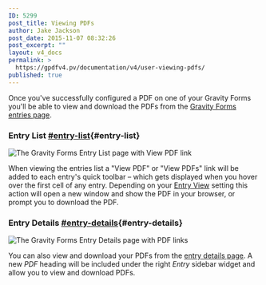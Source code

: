 ```yaml
---
ID: 5299
post_title: Viewing PDFs
author: Jake Jackson
post_date: 2015-11-07 08:32:26
post_excerpt: ""
layout: v4_docs
permalink: >
  https://gpdfv4.pv/documentation/v4/user-viewing-pdfs/
published: true
---
```

Once you've successfully configured a PDF on one of your Gravity Forms you'll be able to view and download the PDFs from the [Gravity Forms entries page](https://www.gravityhelp.com/documentation/article/entries/). 

### Entry List [#entry-list](#entry-list){#entry-list}

![The Gravity Forms Entry List page with View PDF link](https://gpdfv4.pv/app/uploads/2015/11/entry-list.png)

When viewing the entries list a "View PDF" or "View PDFs" link will be added to each entry's quick toolbar – which gets displayed when you hover over the first cell of any entry. Depending on your [Entry View](https://gpdfv4.pv/v4-docs/user-global-settings/#view) setting this action will open a new window and show the PDF in your browser, or prompt you to download the PDF. 

### Entry Details [#entry-details](#entry-details){#entry-details}

![The Gravity Forms Entry Details page with PDF links](https://gpdfv4.pv/app/uploads/2015/11/entry-details.png)

You can also view and download your PDFs from the [entry details page](https://www.gravityhelp.com/documentation/article/entry-detail/). A new *PDF* heading will be included under the right *Entry* sidebar widget and allow you to view and download PDFs.